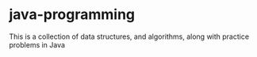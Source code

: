 # java-programming
This is a collection of data structures, and algorithms, along with practice problems in Java
